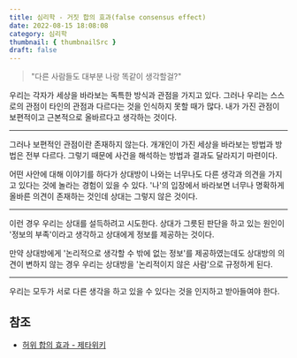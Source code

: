 ```yaml
---
title: 심리학 - 거짓 합의 효과(false consensus effect)
date: 2022-08-15 18:08:08
category: 심리학
thumbnail: { thumbnailSrc }
draft: false
---
```


> "다른 사람들도 대부분 나랑 똑같이 생각할걸?"

우리는 각자가 세상을 바라보는 독특한 방식과 관점을 가지고 있다. 그러나 우리는 스스로의 관점이 타인의 관점과 다르다는 것을 인식하지 못할 때가 많다. 내가 가진 관점이 보편적이고 근본적으로 올바르다고 생각하는 것이다.

---

그러나 보편적인 관점이란 존재하지 않는다. 개개인이 가진 세상을 바라보는 방법과 방법은 전부 다르다. 그렇기 때문에 사건을 해석하는 방법과 결과도 달라지기 마련이다.

어떤 사안에 대해 이야기를 하다가 상대방이 나와는 너무나도 다른 생각과 의견을 가지고 있다는 것에 놀라는 경험이 있을 수 있다. '나'의 입장에서 바라보면 너무나 명확하게 올바른 의견이 존재하는 것인데 상대는 그렇지 않은 것이다.

---

이런 경우 우리는 상대를 설득하려고 시도한다. 상대가 그릇된 판단을 하고 있는 원인이 '정보의 부족'이라고 생각하고 상대에게 정보를 제공하는 것이다.

만약 상대방에게 '논리적으로 생각할 수 밖에 없는 정보'를 제공하였는데도 상대방의 의견이 변하지 않는 경우 우리는 상대방을 '논리적이지 않은 사람'으로 규정하게 된다.

---

우리는 모두가 서로 다른 생각을 하고 있을 수 있다는 것을 인지하고 받아들여야 한다.

## 참조

- [허위 합의 효과 - 제타위키](https://zetawiki.com/wiki/허위_합의_효과)
